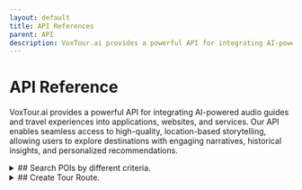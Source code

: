 ```yaml
---
layout: default
title: API References
parent: API
description: VoxTour.ai provides a powerful API for integrating AI-powered audio guides and travel experiences into applications, websites, and services. Our API enables seamless access to high-quality, location-based storytelling, allowing users to explore destinations with engaging narratives, historical insights, and personalized recommendations.
---
```


# API Reference

VoxTour.ai provides a powerful API for integrating AI-powered audio guides and travel experiences into applications, websites, and services. Our API enables seamless access to high-quality, location-based storytelling, allowing users to explore destinations with engaging narratives, historical insights, and personalized recommendations.
<details>
<summary>## Search POIs by different criteria.</summary>

The POI Query API allows users to search for Points of Interest (POIs) within a specified geographical area based on keywords, categories, or ranking criteria. The API returns a structured list of POIs with details such as name, description, location, images, and metadata.

*Key Features*
1. Search POIs by different criteria (e.g., keyword, location, language).
2. Filter results using a bounding box (latitude/longitude).
3. Sort results by relevance or custom criteria.
4. Retrieve detailed POI information, including descriptions, images, and external links

*Example Request*
</details>
<details>
<summary>## Create Tour Route.</summary>

The POI Query API allows users to search for Points of Interest (POIs) within a specified geographical area based on keywords, categories, or ranking criteria. The API returns a structured list of POIs with details such as name, description, location, images, and metadata.

*Key Features*
1. Search POIs by different criteria (e.g., keyword, location, language).
2. Filter results using a bounding box (latitude/longitude).
3. Sort results by relevance or custom criteria.
4. Retrieve detailed POI information, including descriptions, images, and external links

*Example Request*
</details>